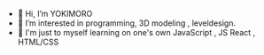 - 👋 Hi, I’m YOKIMORO
- 👀 I’m interested in programming, 3D modeling , leveldesign.
- 🌱 I'm just to myself learning on one's own JavaScript , JS React , HTML/CSS


<!---
YOKIMORO/YOKIMORO is a ✨ special ✨ repository because its `README.md` (this file) appears on your GitHub profile.
You can click the Preview link to take a look at your changes.
--->
